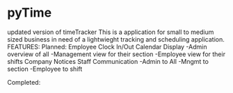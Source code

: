 # pyTime
updated version of timeTracker
This is a application for small to medium sized business in need of a lightwieght tracking and scheduling application.
FEATURES:
  Planned:
    Employee Clock In/Out
    Calendar Display 
      -Admin overview of all
      -Management view for their section
      -Employee view for their shifts
    Company Notices
    Staff Communication
      -Admin to All
      -Mngmt to section
      -Employee to shift
      
  Completed:
